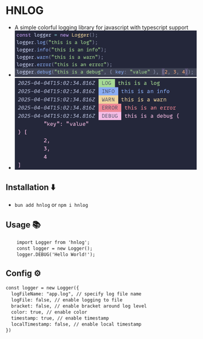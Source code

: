 # **HNLOG**
- A simple colorful logging library for javascript with typescript support <br />
- ![Code](previews/2.png) <br />
- ![Preview](previews/1.png) <br />

## **Installation** ⬇️
- `bun add hnlog` or `npm i hnlog`

## **Usage** 📚
```
    import Logger from 'hnlog';
    const logger = new Logger();
    logger.DEBUG('Hello World!');
```

## **Config** ⚙️
```
const logger = new Logger({
  logFileName: "app.log", // specify log file name
  logFile: false, // enable logging to file
  bracket: false, // enable bracket around log level
  color: true, // enable color
  timestamp: true, // enable timestamp
  localTimestamp: false, // enable local timestamp
})
```
